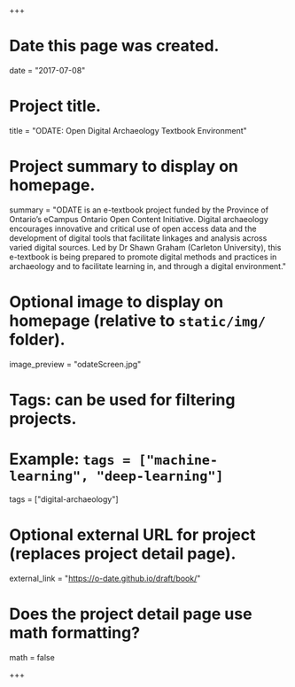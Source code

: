 +++
# Date this page was created.
date = "2017-07-08"

# Project title.
title = "ODATE: Open Digital Archaeology Textbook Environment"

# Project summary to display on homepage.
summary = "ODATE is an e-textbook project funded by the Province of Ontario’s eCampus Ontario Open Content Initiative. Digital archaeology encourages innovative and critical use of open access data and the development of digital tools that facilitate linkages and analysis across varied digital sources. Led by Dr Shawn Graham (Carleton University), this e-textbook is being prepared to promote digital methods and practices in archaeology and to facilitate learning in, and through a digital environment."

# Optional image to display on homepage (relative to `static/img/` folder).
image_preview = "odateScreen.jpg"

# Tags: can be used for filtering projects.
# Example: `tags = ["machine-learning", "deep-learning"]`
tags = ["digital-archaeology"]

# Optional external URL for project (replaces project detail page).
external_link = "https://o-date.github.io/draft/book/"

# Does the project detail page use math formatting?
math = false

+++
